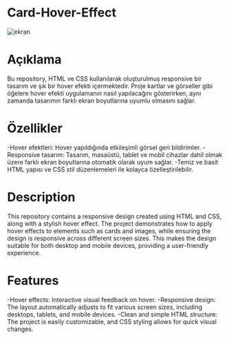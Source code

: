 # Card-Hover-Effect
![ekran](https://github.com/user-attachments/assets/51a3d571-c771-441c-ab5e-0eca626de5f0)

# Açıklama
Bu repository, HTML ve CSS kullanılarak oluşturulmuş responsive bir tasarım ve şık bir hover efekti içermektedir. Proje kartlar ve görseller gibi öğelere hover efekti uygulamanın nasıl yapılacağını gösterirken, aynı zamanda tasarımın farklı ekran boyutlarına uyumlu olmasını sağlar.

# Özellikler
-Hover efektleri: Hover yapıldığında etkileşimli görsel geri bildirimler.
-Responsive tasarım: Tasarım, masaüstü, tablet ve mobil cihazlar dahil olmak üzere farklı ekran boyutlarına otomatik olarak uyum sağlar.
-Temiz ve basit HTML yapısı ve CSS stil düzenlemeleri ile kolayca özelleştirilebilir.


# Description
This repository contains a responsive design created using HTML and CSS, along with a stylish hover effect. The project demonstrates how to apply hover effects to elements such as cards and images, while ensuring the design is responsive across different screen sizes. This makes the design suitable for both desktop and mobile devices, providing a user-friendly experience.

# Features
-Hover effects: Interactive visual feedback on hover.
-Responsive design: The layout automatically adjusts to fit various screen sizes, including desktops, tablets, and mobile devices.
-Clean and simple HTML structure: The project is easily customizable, and CSS styling allows for quick visual changes.
